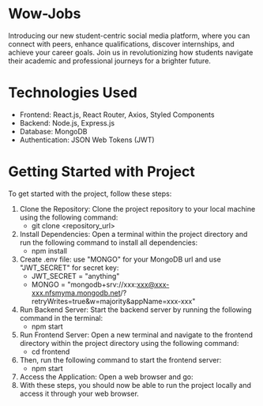 # Wow-Jobs

Introducing our new student-centric social media platform, where you can connect with peers, enhance qualifications, discover internships, and achieve your career goals. Join us in revolutionizing how students navigate their academic and professional journeys for a brighter future.

# Technologies Used

- Frontend: React.js, React Router, Axios, Styled Components
- Backend: Node.js, Express.js
- Database: MongoDB
- Authentication: JSON Web Tokens (JWT)

# Getting Started with Project

To get started with the project, follow these steps:

1. Clone the Repository: Clone the project repository to your local machine using the following command:
    - git clone <repository_url> 
2. Install Dependencies: Open a terminal within the project directory and run the following command to install all dependencies:
    - npm install 
3. Create .env file: use "MONGO" for your MongoDB url and use "JWT_SECRET" for secret key:
    - JWT_SECRET = "anything"
    - MONGO = "mongodb+srv://xxx:xxx@xxx-xxx.nfsmyma.mongodb.net/?retryWrites=true&w=majority&appName=xxx-xxx"
4. Run Backend Server: Start the backend server by running the following command in the terminal:
    - npm start
5. Run Frontend Server: Open a new terminal and navigate to the frontend directory within the project directory using the following command:
    - cd frontend
6. Then, run the following command to start the frontend server:
    - npm start
7. Access the Application: Open a web browser and go:
8. With these steps, you should now be able to run the project locally and access it through your web browser.
